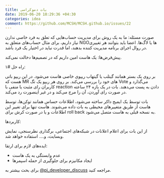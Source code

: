 ```yaml
---
title: بات دموکراسی
date: 2019-06-20 18:29:36 +04:30
categories: idea
comment: https://github.com/MCSH/MCSH.github.io/issues/22
---
```


صورت مسئله‌: ما به یک روش برای مدیریت حساب‌هایی که تعلق به فرد خاصی ندارن نیاز داریم، برای مثال حساب‌های متعلق به NGOها یا لاگ‌ها. اعضا باید بتوانند هر تغییری در روال اجرای برنامه مدیریت کننده بدهند، اما قدرت نباید در اختیار یک فرد باشد.

پیش‌فرض‌ها: یک هاست امین داریم که در تصمیم‌ها دخالت نمی‌کند.

راه حل #۱:

بر روی یک بستر همانند گیتلب یا گیتهاب ریپوی خاصی هاست می‌شود. در این ریپو باتی هست که MR های خود را بررسی می‌کند. بر روی هر ریپو یک تگ Vote می‌گذارد و کاربران رای مثبت یا منفی با reaction دادن به پست می‌دهند. بات در یک بازه ۲۴ ساعته در صورت رای آوردن، آن را مرج می‌کند و در غیر اینصورت رد می‌کند.

بات توسط یک ایمیج داکر ساخته می‌شود، اطلاعات حساس همانند توکن‌ها، توسط هاست از طریق متغییرهای محیطی به بات داده می‌شوند. هاست تنها برای تغییر این اطلاعات و یا در صورت کرش برای roll back به نسخه قبلی به هاست متصل می‌شود.

کاربردها:

از این بات برای اعلام اعلانات در شبکه‌های اجتماعی، برگذاری نظرسنجی، نمایش وبسایت، و.... استفاده خواهد شد.

ایده‌های لازم برای ارتقا:
*  عدم وابستگی به یک هاست
* ایجاد مکانیزم برای جلوگیری از حمله اسپمرها

برای بحث بیشتر به [@pi_developer_discuss](http://t.me/pi_developer_discuss) مراجعه کنید.
